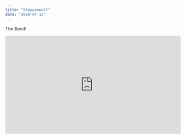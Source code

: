 ```yaml
---
title: "Steppenwolf"
date: "2020-07-12"
---
```


The Band!

<iframe width="560" height="315" src="https://www.youtube.com/embed/rMbATaj7Il8" frameborder="0" allow="accelerometer; autoplay; encrypted-media; gyroscope; picture-in-picture" allowfullscreen></iframe>